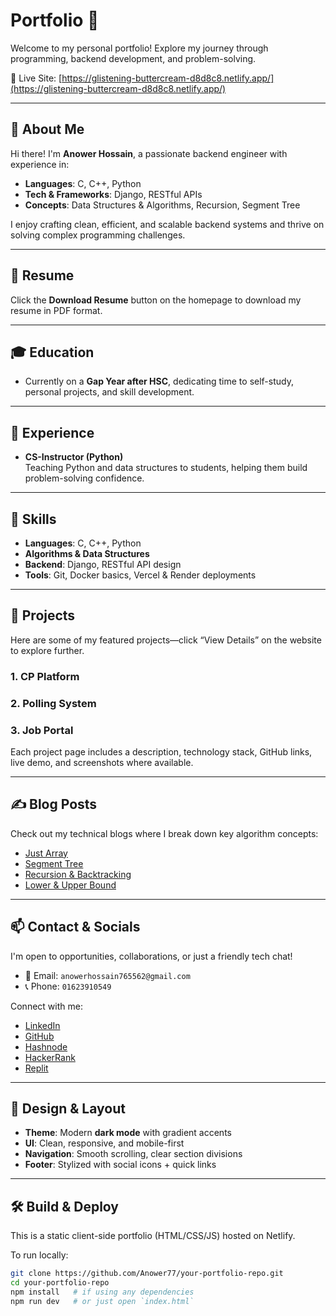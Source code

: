 # Portfolio 🌌

Welcome to my personal portfolio! Explore my journey through programming, backend development, and problem-solving.

🔗 Live Site: [https://glistening-buttercream-d8d8c8.netlify.app/](https://glistening-buttercream-d8d8c8.netlify.app/)

---

## 💭 About Me

Hi there! I'm **Anower Hossain**, a passionate backend engineer with experience in:

- **Languages**: C, C++, Python  
- **Tech & Frameworks**: Django, RESTful APIs  
- **Concepts**: Data Structures & Algorithms, Recursion, Segment Tree  

I enjoy crafting clean, efficient, and scalable backend systems and thrive on solving complex programming challenges.

---

## 📘 Resume

Click the **Download Resume** button on the homepage to download my resume in PDF format.

---

## 🎓 Education

- Currently on a **Gap Year after HSC**, dedicating time to self-study, personal projects, and skill development.

---

## 💼 Experience

- **CS-Instructor (Python)**  
  Teaching Python and data structures to students, helping them build problem-solving confidence.

---

## 🧠 Skills

- **Languages**: C, C++, Python  
- **Algorithms & Data Structures**  
- **Backend**: Django, RESTful API design  
- **Tools**: Git, Docker basics, Vercel & Render deployments

---

## 🚀 Projects

Here are some of my featured projects—click “View Details” on the website to explore further.

### 1. CP Platform  

### 2. Polling System  

### 3. Job Portal  

Each project page includes a description, technology stack, GitHub links, live demo, and screenshots where available.

---

## ✍️ Blog Posts

Check out my technical blogs where I break down key algorithm concepts:

- [Just Array](https://anower77.hashnode.dev/just-array)  
- [Segment Tree](https://anower77.hashnode.dev/segment-tree-1)  
- [Recursion & Backtracking](https://anower77.hashnode.dev/recursion-backtracking)  
- [Lower & Upper Bound](https://anower77.hashnode.dev/lower-upper-bound)

---

## 📫 Contact & Socials

I'm open to opportunities, collaborations, or just a friendly tech chat!

- 📨 Email: `anowerhossain765562@gmail.com`  
- 📞 Phone: `01623910549`

Connect with me:

- [LinkedIn](https://www.linkedin.com/in/anowerhossain5a346b220/)  
- [GitHub](https://github.com/Anower77)  
- [Hashnode](https://hashnode.com/@Anower77)  
- [HackerRank](https://www.hackerrank.com/profile/anower77)  
- [Replit](https://replit.com/@Anower77)

---

## 🎨 Design & Layout

- **Theme**: Modern **dark mode** with gradient accents  
- **UI**: Clean, responsive, and mobile-first  
- **Navigation**: Smooth scrolling, clear section divisions  
- **Footer**: Stylized with social icons + quick links

---

## 🛠️ Build & Deploy

This is a static client-side portfolio (HTML/CSS/JS) hosted on Netlify.

To run locally:

```bash
git clone https://github.com/Anower77/your-portfolio-repo.git
cd your-portfolio-repo
npm install   # if using any dependencies
npm run dev   # or just open `index.html`
